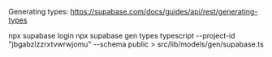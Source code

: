Generating types: https://supabase.com/docs/guides/api/rest/generating-types

npx supabase login
npx supabase gen types typescript --project-id "jbgabzlzzrxtvwrwjomu" --schema public > src/lib/models/gen/supabase.ts
